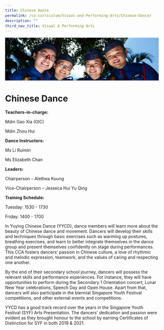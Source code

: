 ```yaml
---
title: Chinese Dance
permalink: /co-curriculum/Visual-and-Performing-Arts/Chinese-Dance/
description: ""
third_nav_title: Visual & Performing Arts
---
```

![](/images/CCA.jpg)

Chinese Dance
=============

<b> Teachers-in-charge: </b>

Mdm Gao Xia (OIC)

Mdm Zhou Hui

  

<b> Dance Instructors: </b>

Ms Li Ruimin

Ms Elizabeth Chan

  

<b> Leaders: </b>

Chairperson – Alethea Koung 

Vice-Chairperson – Jesseca Hui Yu Qing 

  

<b> Training Schedule: </b>

Tuesday: 1530 - 1730

Friday: 1400 - 1700

  

In Yuying Chinese Dance (YYCD), dance members will learn more about the beauty of Chinese dance and movement. Dancers will develop their skills and techniques through basic exercises such as warming up postures, breathing exercises, and learn to better integrate themselves in the dance group and present themselves confidently on stage during performances. This CCA fosters dancers’ passion in Chinese culture, a love of rhythmic and melodic expression, teamwork, and the values of caring and respecting one another.

  

By the end of their secondary school journey, dancers will possess the relevant skills and performance experiences. For instance, they will have opportunities to perform during the Secondary 1 Orientation concert, Lunar New Year celebrations, Speech Day and Open House. Apart from that, dancers will also participate in the biennial Singapore Youth Festival competitions, and other external events and competitions.

  

YYCD has a good track record over the years in the Singapore Youth Festival (SYF) Arts Presentation. The dancers' dedication and passion were evident as they brought honour to the school by earning Certificates of Distinction for SYF in both 2019 & 2021.